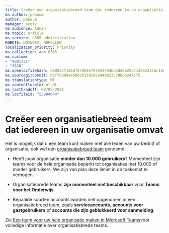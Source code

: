 ```yaml
---
title: Creëer een organisatiebreed team dat iedereen in uw organisatie omvat
ms.author: pebaum
author: pebaum
manager: scotv
ms.audience: Admin
ms.topic: article
ms.service: o365-administration
ROBOTS: NOINDEX, NOFOLLOW
localization_priority: Priority
ms.collection: Adm_O365
ms.custom:
- "9001731"
- "3830"
ms.openlocfilehash: d69837f186df478b85797b59494ba3d4ee25d71d9e2224ac1803fc835da33fd9
ms.sourcegitcommit: b5f7da89a650d2915dc652449623c78be6247175
ms.translationtype: MT
ms.contentlocale: nl-NL
ms.lasthandoff: 08/05/2021
ms.locfileid: "53994644"
---
```

# <a name="create-an-org-wide-team-that-includes-everyone-in-your-organization"></a>Creëer een organisatiebreed team dat iedereen in uw organisatie omvat

Het is mogelijk dat u een team kunt maken met alle leden van uw bedrijf of organisatie, ook wel een [organisatiebreed team](https://docs.microsoft.com/microsoftteams/create-an-org-wide-team) genoemd.

- Heeft jouw organisatie **minder dan 10.000 gebruikers**? Momenteel zijn teams voor de hele organisatie beperkt tot organisaties met 10.000 of minder gebruikers. We zijn van plan deze limiet in de toekomst te verhogen.

- Organisatiebrede teams **zijn momenteel niet beschikbaar** voor **Teams voor het Onderwijs**.

- Bepaalde soorten accounts worden niet opgenomen in een organisatiebreed team, zoals **serviceaccounts**, **accounts voor gastgebruikers** of **accounts die zijn geblokkeerd voor aanmelding**.

Zie [Een team voor uw hele organisatie maken in Microsoft Teams](https://docs.microsoft.com/microsoftteams/create-an-org-wide-team)voor volledige informatie over organisatiebrede teams. 

